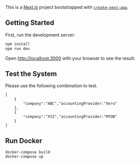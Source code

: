 This is a [Next.js](https://nextjs.org/) project bootstrapped with [`create-next-app`](https://github.com/vercel/next.js/tree/canary/packages/create-next-app).

## Getting Started

First, run the development server:

```bash
npm install
npm run dev
```

Open [http://localhost:3000](http://localhost:3000) with your browser to see the result.


## Test the System

Please use the following combination to test.

```
[
    {
        "company":"ABC","accountingProvider:"Xero"
    },
    {
        "company":"XYZ","accountingProvider:"MYOB"
    }
]
```

## Run Docker
```
docker-compose build
docker-compose up
```
